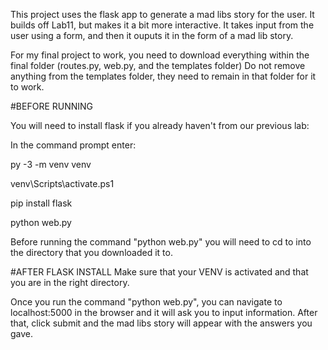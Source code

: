 This project uses the flask app to generate a mad libs story for the user. It builds off Lab11, but makes it a bit more interactive.
It takes input from the user using a form, and then it ouputs it in the form of a mad lib story. 


For my final project to work, you need to download everything within the final folder (routes.py, web.py, and the templates folder)
Do not remove anything from the templates folder, they need to remain in that folder for it to work. 

#BEFORE RUNNING

You will need to install flask if you already haven't from our previous lab:

In the command prompt enter:

py -3 -m venv venv

venv\Scripts\activate.ps1

pip install flask

python web.py

Before running the command "python web.py" you will need to cd to into the directory that you downloaded it to.

#AFTER FLASK INSTALL
Make sure that your VENV is activated and that you are in the right directory.

Once you run the command "python web.py", you can navigate to localhost:5000 in the browser and it will ask you to input information. 
After that, click submit and the mad libs story will appear with the answers you gave. 
